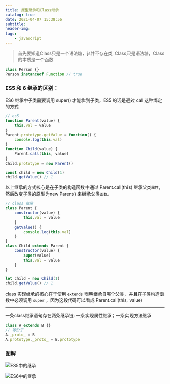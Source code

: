 ```yaml
---
title: 原型继承和Class继承
catalog: true
date: 2021-04-07 15:38:56
subtitle:
header-img:
tags:
    - javascript
---
```


> 首先要知道Class只是一个语法糖，js并不存在类, Class只是语法糖，Class的本质是一个函数

```js
class Person {}
Person instanceof Function // true
```
### ES5 和 6 继承的区别：

ES6 继承中子类需要调用 super() 才能拿到子类，ES5 的话是通过 call 这种绑定的方式


```js
// es5 
function Parent(value) {
    this.val = value
}
Parent.prototype.getValue = function() {
    console.log(this.val)
}
function Child(value) {
    Parent.call(this, value)
}
Child.prototype = new Parent()

const child = new Child(1)
child.getValue() // 1

```
以上继承的方式核心是在子类的构造函数中通过 Parent.call(this) 继承父类`属性`，然后改变子类的原型为new Parent() 来继承父类`函数`。

```js
// class 继承
class Parent {
    constructor(value) {
        this.val = value
    }
    getValue() {
        console.log(this.val)
    }
}
class Child extends Parent {
	constructor(value) {
	    super(value)
	    this.val = value
	}
}

let child = new Child(1)
child.getValue() // 1
```

class 实现继承的核心在于使用 `extends` 表明继承自哪个父类，并且在子类构造函数中必须调用 `super` ，因为这段代码可以看成 Parent.call(this, value)

---

一条class继承语句存在两条继承链: 一条实现属性继承；一条实现方法继承
```js
class A extends B {} 
// 等价于
A._proto_ = B
A.prototype._proto_ = B.prototype
```

### 图解

![ES5中的继承](es5.jpg)

![ES6中的继承](es6.jpg)



